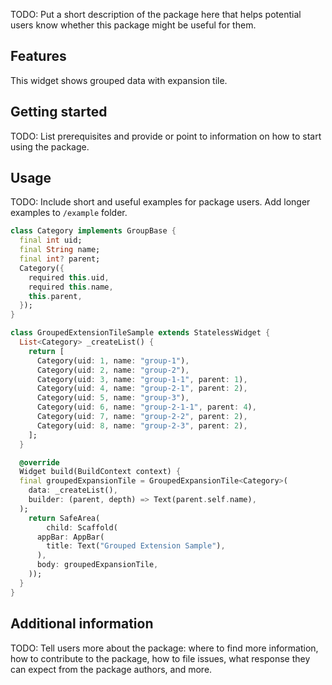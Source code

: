 <!-- 
This README describes the package. If you publish this package to pub.dev,
this README's contents appear on the landing page for your package.

For information about how to write a good package README, see the guide for
[writing package pages](https://dart.dev/guides/libraries/writing-package-pages). 

For general information about developing packages, see the Dart guide for
[creating packages](https://dart.dev/guides/libraries/create-library-packages)
and the Flutter guide for
[developing packages and plugins](https://flutter.dev/developing-packages). 
-->

TODO: Put a short description of the package here that helps potential users
know whether this package might be useful for them.

## Features

This widget shows grouped data with expansion tile.

## Getting started

TODO: List prerequisites and provide or point to information on how to
start using the package.

## Usage

TODO: Include short and useful examples for package users. Add longer examples
to `/example` folder. 

```dart
class Category implements GroupBase {
  final int uid;
  final String name;
  final int? parent;
  Category({
    required this.uid,
    required this.name,
    this.parent,
  });
}

class GroupedExtensionTileSample extends StatelessWidget {
  List<Category> _createList() {
    return [
      Category(uid: 1, name: "group-1"),
      Category(uid: 2, name: "group-2"),
      Category(uid: 3, name: "group-1-1", parent: 1),
      Category(uid: 4, name: "group-2-1", parent: 2),
      Category(uid: 5, name: "group-3"),
      Category(uid: 6, name: "group-2-1-1", parent: 4),
      Category(uid: 7, name: "group-2-2", parent: 2),
      Category(uid: 8, name: "group-2-3", parent: 2),
    ];
  }

  @override
  Widget build(BuildContext context) {
  final groupedExpansionTile = GroupedExpansionTile<Category>(
    data: _createList(),
    builder: (parent, depth) => Text(parent.self.name),
  );
    return SafeArea(
        child: Scaffold(
      appBar: AppBar(
        title: Text("Grouped Extension Sample"),
      ),
      body: groupedExpansionTile,
    ));
  }
}
```

## Additional information

TODO: Tell users more about the package: where to find more information, how to 
contribute to the package, how to file issues, what response they can expect 
from the package authors, and more.
